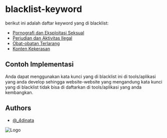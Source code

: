 # blacklist-keyword

berikut ini adalah daftar keyword yang di blacklist:
- [Pornografi dan Eksploitasi Seksual](https://github.com/adinata-id/blacklist-keyword/blob/main/Pornografi%20dan%20Eksploitasi%20Seksual.md)
- [Perjudian dan Aktivitas Ilegal](https://github.com/adinata-id/blacklist-keyword/blob/main/Perjudian%20dan%20Aktivitas%20Ilegal.md)
- [Obat-obatan Terlarang](https://github.com/adinata-id/blacklist-keyword/blob/main/Obat-obatan%20Terlarang%20dan%20Substansi%20Ilegal.md)
- [Konten Kekerasan](https://github.com/adinata-id/blacklist-keyword/blob/main/Kekerasan%20dan%20Konten%20Mengganggu:.md)


## Contoh Implementasi

Anda dapat menggunakan kata kunci yang di blacklist ini di tools/aplikasi yang anda develop sehingga website-website yang mengandung kata kunci yang di blacklist tidak bisa di daftarkan di tools/aplikasi yang anda kembangkan.


## Authors

- [@_4dinata](https://twitter.com/_4dinata)


![Logo](https://space.midteknologi.com/wp-content/uploads/2022/05/11133052/MID-TEKNOLOGI-220.png)







